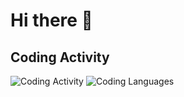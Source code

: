 # Hi there 👋

<!--
**imeyk/imeyk** is a ✨ _special_ ✨ repository because its `README.md` (this file) appears on your GitHub profile.

Here are some ideas to get you started:

- 🔭 I’m currently working on ...
- 🌱 I’m currently learning ...
- 👯 I’m looking to collaborate on ...
- 🤔 I’m looking for help with ...
- 💬 Ask me about ...
- 📫 How to reach me: ...
- 😄 Pronouns: ...
- ⚡ Fun fact: ...
-->

## Coding Activity
<img alt="Coding Activity" src="https://wakatime.com/share/@imeyk/24bbdcf3-3de5-43ae-80ed-333e957eb49e.png" />

<img alt="Coding Languages" src="https://wakatime.com/share/@imeyk/1c644106-ef38-4b82-95d0-7b56e74fe888.png" />
